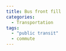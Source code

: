 ```yaml
---
title: Bus front fill
categories:
  - Transportation
tags:
  - "public transit"
  - commute
---
```

